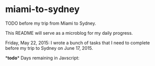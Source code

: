 # miami-to-sydney
TODO before my trip from Miami to Sydney.

This README will serve as a microblog for my daily progress.

Friday, May 22, 2015: 
I wrote a bunch of tasks that I need to complete before my trip to Sydney on June 17, 2015. 

\***todo**\* Days remaining in Javscript:
